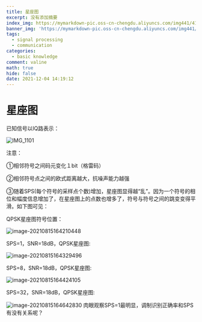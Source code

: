```yaml
---
title: 星座图
excerpt: 没有添加摘要
index_img: https://mymarkdown-pic.oss-cn-chengdu.aliyuncs.com/img441/41f4fa54c7dc87329d6f03b81473b78a.png
banner_img: 'https://mymarkdown-pic.oss-cn-chengdu.aliyuncs.com/img441/1638523690670.jpg'
tags:
  - signal processing 
  - communication
categories:
  - basic knowledge
comment: valine
math: true
hide: false
date: 2021-12-04 14:19:12
---
```


# 星座图
已知信号以IQ路表示：

![IMG_1101](https://mymarkdown-pic.oss-cn-chengdu.aliyuncs.com/img441/92c9c4adef9ca809931193d74d875a22.png)

注意：

①相邻符号之间码元变化１bit（格雷码）

②相邻符号点之间的欧式距离越大，抗噪声能力越强

③随着SPS(每个符号的采样点个数)增加，星座图显得越“乱”。因为一个符号的相位和幅度信息增加了，在星座图上的点数也增多了，符号与符号之间的跳变变得平滑。如下图可见：

QPSK星座图符号位置：

![image-20210815164210448](https://mymarkdown-pic.oss-cn-chengdu.aliyuncs.com/img441/b50efc495629ea035ec664c76517790b.png)

SPS=1，SNR=18dB，QPSK星座图:

![image-20210815164329496](https://mymarkdown-pic.oss-cn-chengdu.aliyuncs.com/img441/f92376c8c9c8bdab82cc5ef29ff05741.png)

SPS=8，SNR=18dB，QPSK星座图:

![image-20210815164424105](https://mymarkdown-pic.oss-cn-chengdu.aliyuncs.com/img441/41f4fa54c7dc87329d6f03b81473b78a.png)

SPS=32，SNR=18dB，QPSK星座图:

![image-20210815164642830](https://mymarkdown-pic.oss-cn-chengdu.aliyuncs.com/img441/9001b3bf7d18301c23add6778f21da9c.png)
肉眼观察SPS=1最明显，调制识别正确率和SPS有没有关系呢？
